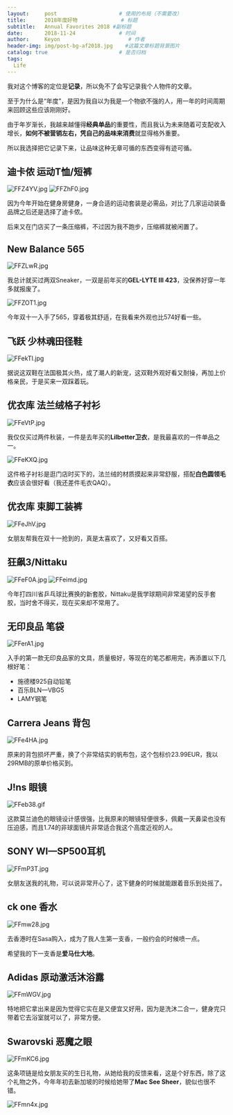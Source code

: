 ```yaml
---
layout:     post                    # 使用的布局（不需要改）
title:      2018年度好物              # 标题 
subtitle:   Annual Favorites 2018 #副标题
date:       2018-11-24              # 时间
author:     Keyon                      # 作者
header-img: img/post-bg-af2018.jpg    #这篇文章标题背景图片
catalog: true                       # 是否归档
tags:
  Life
---
```


我对这个博客的定位是**记录**，所以免不了会写记录我个人物件的文章。

至于为什么是“年度”，是因为我自以为我是一个物欲不强的人，用一年的时间周期来回顾这些应该刚刚好。

由于年岁渐长，我越来越懂得**经典单品**的重要性，而且我认为未来随着可支配收入增长，**如何不被营销左右，凭自己的品味来消费**就显得格外重要。

所以我选择把它记录下来，让品味这种无章可循的东西变得有迹可循。

## 迪卡侬 运动T恤/短裤
![FFZ4YV.jpg](https://s1.ax1x.com/2018/11/23/FFZ4YV.jpg)
![FFZhF0.jpg](https://s1.ax1x.com/2018/11/23/FFZhF0.jpg)

因为今年开始在健身房健身，一身合适的运动套装是必需品，对比了几家运动装备品牌之后还是选择了迪卡侬。

后来又在门店买了一条压缩裤，不过因为我不跑步，压缩裤就被闲置了。

##  New Balance 565
![FFZLwR.jpg](https://s1.ax1x.com/2018/11/23/FFZLwR.jpg)

我总计就买过两双Sneaker，一双是前年买的**GEL-LYTE III 423**，没保养好穿一年多就报废了。

![FFZOT1.jpg](https://s1.ax1x.com/2018/11/23/FFZOT1.jpg)

今年双十一入手了565，穿着极其舒适，在我看来外观也比574好看一些。

## 飞跃 少林魂田径鞋
![FFekTI.jpg](https://s1.ax1x.com/2018/11/23/FFekTI.jpg)

据说这双鞋在法国极其火热，成了潮人的新宠，这双鞋外观好看又耐操，再加上价格亲民，于是买来一双踩着玩。

## 优衣库 法兰绒格子衬衫
![FFeVtP.jpg](https://s1.ax1x.com/2018/11/24/FFeVtP.jpg)

我仅仅买过两件秋装，一件是去年买的**Lilbetter卫衣**，是我最喜欢的一件单品之一。

![FFeKXQ.jpg](https://s1.ax1x.com/2018/11/24/FFeKXQ.jpg)

这件格子衬衫是逛门店时买下的，法兰绒的材质摸起来非常舒服，搭配**白色圆领毛衣**应该会很好看（我还差件毛衣QAQ）。

## 优衣库 束脚工装裤
![FFeJhV.jpg](https://s1.ax1x.com/2018/11/24/FFeJhV.jpg)

女朋友帮我在双十一抢到的，真是太喜欢了，又好看又百搭。

## 狂飙3/Nittaku
![FFeF0A.jpg](https://s1.ax1x.com/2018/11/23/FFeF0A.jpg)
![FFeimd.jpg](https://s1.ax1x.com/2018/11/23/FFeimd.jpg)

今年打四川省乒乓球比赛换的新套胶，Nittaku是我学球期间非常渴望的反手套胶，当时舍不得买，现在买来却不常用了。

## 无印良品 笔袋
![FFerA1.jpg](https://s1.ax1x.com/2018/11/24/FFerA1.jpg)

入手的第一款无印良品家的文具，质量极好，等现在的笔芯都用完，再添置以下几根好笔：

* 施德楼925自动铅笔
* 百乐BLN—VBG5
* LAMY钢笔

## Carrera Jeans 背包
![FFe4HA.jpg](https://s1.ax1x.com/2018/11/24/FFe4HA.jpg)

原来的背包损坏严重，换了个非常结实的帆布包，这个包标价23.99EUR，我以29RMB的原单价格买到。

## J!ns 眼镜
![FFeb38.gif](https://s1.ax1x.com/2018/11/24/FFeb38.gif)

这款莫兰迪色的眼镜设计感很强，比我原来的眼镜轻便很多，佩戴一天鼻梁也没有压迫感，而且1.74的非球面镜片非常适合我这个高度近视的人。

## SONY WI—SP500耳机
![FFmP3T.jpg](https://s1.ax1x.com/2018/11/24/FFmP3T.jpg)

女朋友送我的礼物，可以说非常开心了，这下健身的时候就能跟着音乐到处摇了。

## ck one 香水
![FFmw28.jpg](https://s1.ax1x.com/2018/11/24/FFmw28.jpg)

去香港时在Sasa购入，成为了我人生第一支香，一般约会的时候喷一点。

希望我的下一支香是**爱马仕大地**。

## Adidas 原动激活沐浴露
![FFmWGV.jpg](https://s1.ax1x.com/2018/11/24/FFmWGV.jpg)

特地把它拿出来是因为觉得它实在是又便宜又好用，因为是洗沐二合一，健身完只带着它去浴室就可以了，非常方便。

## Swarovski 恶魔之眼
![FFmKC6.jpg](https://s1.ax1x.com/2018/11/24/FFmKC6.jpg)

这条项链是给女朋友买的生日礼物，从她给我的反馈来看，这是个好东西，除了这个礼物之外，今年年初去新加坡的时候给她带了**Mac See Sheer**，貌似也很不错。

![FFmn4x.jpg](https://s1.ax1x.com/2018/11/24/FFmn4x.jpg)